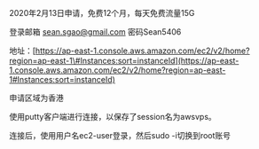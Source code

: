 2020年2月13日申请，免费12个月，每天免费流量15G

登录邮箱 sean.sgao@gmail.com 密码Sean5406

地址：[https://ap-east-1.console.aws.amazon.com/ec2/v2/home?region=ap-east-1\#Instances:sort=instanceId](https://ap-east-1.console.aws.amazon.com/ec2/v2/home?region=ap-east-1#Instances:sort=instanceId)

申请区域为香港

使用putty客户端进行连接，以保存了session名为awsvps。

连接后，使用用户名ec2-user登录，然后sudo -i切换到root账号

